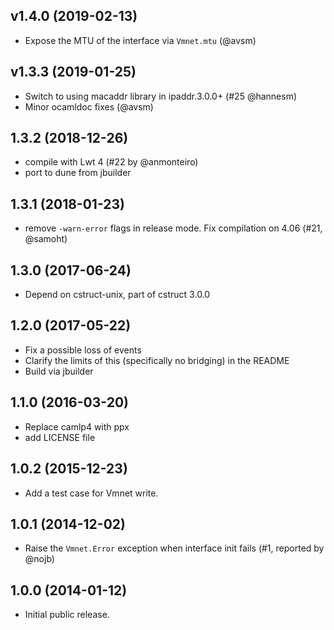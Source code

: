 ## v1.4.0 (2019-02-13)
* Expose the MTU of the interface via `Vmnet.mtu` (@avsm)

## v1.3.3 (2019-01-25)

* Switch to using macaddr library in ipaddr.3.0.0+ (#25 @hannesm)
* Minor ocamldoc fixes (@avsm)

## 1.3.2 (2018-12-26)

* compile with Lwt 4 (#22 by @anmonteiro)
* port to dune from jbuilder

## 1.3.1 (2018-01-23)

* remove `-warn-error` flags in release mode. Fix compilation on 4.06
  (#21, @samoht)

## 1.3.0 (2017-06-24)
* Depend on cstruct-unix, part of cstruct 3.0.0

## 1.2.0 (2017-05-22)
* Fix a possible loss of events
* Clarify the limits of this (specifically no bridging) in the README
* Build via jbuilder

## 1.1.0 (2016-03-20)
* Replace camlp4 with ppx
* add LICENSE file

## 1.0.2 (2015-12-23)
* Add a test case for Vmnet write.

## 1.0.1 (2014-12-02)
* Raise the `Vmnet.Error` exception when interface init fails (#1, reported by @nojb)

## 1.0.0 (2014-01-12)
* Initial public release.
